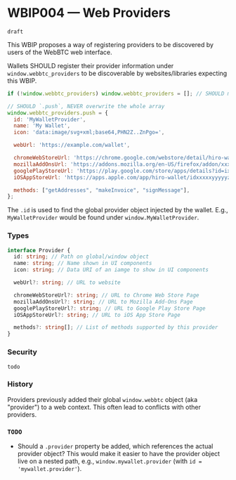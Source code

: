# WBIP004 — Web Providers

`draft`

This WBIP proposes a way of registering providers to be discovered by users of the WebBTC web interface.

Wallets SHOULD register their provider information under `window.webbtc_providers` to be discoverable by websites/libraries expecting this WBIP.

```js
if (!window.webbtc_providers) window.webbtc_providers = []; // SHOULD make sure the array exists

// SHOULD `.push`, NEVER overwrite the whole array
window.webbtc_providers.push = {
  id: 'MyWalletProvider',
  name: 'My Wallet',
  icon: 'data:image/svg+xml;base64,PHN2Z..ZnPgo=',

  webUrl: 'https://example.com/wallet',

  chromeWebStoreUrl: 'https://chrome.google.com/webstore/detail/hiro-wallet/xxxxxyyyyyzzzzz',
  mozillaAddOnsUrl: 'https://addons.mozilla.org/en-US/firefox/addon/xxxxxyyyyyzzzzz',
  googlePlayStoreUrl: 'https://play.google.com/store/apps/details?id=ixxxxxyyyyyzzzzz',
  iOSAppStoreUrl: 'https://apps.apple.com/app/hiro-wallet/idxxxxxyyyyyzzzzz',

  methods: ["getAddresses", "makeInvoice", "signMessage"],
};
```

The `.id` is used to find the global provider object injected by the wallet.
E.g., `MyWalletProvider` would be found under `window.MyWalletProvider`.

### Types

```ts
interface Provider {
  id: string; // Path on global/window object
  name: string; // Name shown in UI components
  icon: string; // Data URI of an iamge to show in UI components

  webUrl?: string; // URL to website

  chromeWebStoreUrl?: string; // URL to Chrome Web Store Page
  mozillaAddOnsUrl?: string; // URL to Mozilla Add-Ons Page
  googlePlayStoreUrl?: string; // URL to Google Play Store Page
  iOSAppStoreUrl?: string; // URL to iOS App Store Page

  methods?: string[]; // List of methods supported by this provider
}
```

### Security

`todo`

### History

Providers previously added their global `window.webbtc` object (aka "provider") to a web context. This often lead to conflicts with other providers.

### `TODO`

- Should a `.provider` property be added, which references the actual provider object?
  This would make it easier to have the provider object live on a nested path, e.g., `window.mywallet.provider` (with `id = 'mywallet.provider'`).